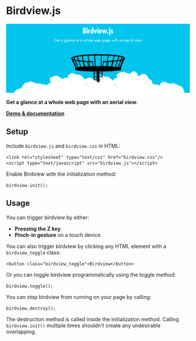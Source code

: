 # Birdview.js

![Screenshot](birdview_banner.png)

**Get a glance at a whole web page with an aerial view.**

[**Demo & documentation**](https://www.achrafkassioui.com/birdview/)

## Setup

Include `birdview.js` and `birdview.css` in HTML:

```
<link rel="stylesheet" type="text/css" href="birdview.css"/>
<script type="text/javascript" src="birdview.js"></script>
```

Enable Birdview with the initialization method:

```
birdview.init();
```

## Usage

You can trigger birdview by either:

- **Pressing the Z key**
- **Pinch-in gesture** on a touch device

You can also trigger birdview by clicking any HTML element with a `birdview_toggle` class:

```
<button class="birdview_toggle">Birdview</button>
```

Or you can toggle birdview programmatically using the toggle method:

```
birdview.toggle();
```

You can stop birdview from running on your page by calling:

```
birdview.destroy();
```

The destruction method is called inside the initialization method. Calling `birdview.init()` multiple times shouldn't create any undesirable overlapping.
